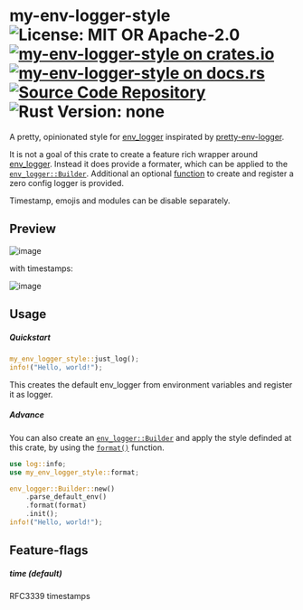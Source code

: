 # my-env-logger-style ![License: MIT OR Apache-2.0](https://img.shields.io/badge/license-MIT%20OR%20Apache--2.0-blue) [![my-env-logger-style on crates.io](https://img.shields.io/crates/v/my-env-logger-style)](https://crates.io/crates/my-env-logger-style) [![my-env-logger-style on docs.rs](https://docs.rs/my-env-logger-style/badge.svg)](https://docs.rs/my-env-logger-style) [![Source Code Repository](https://img.shields.io/badge/Code-On%20GitHub-blue?logo=GitHub)](https://github.com/LuckyTurtleDev/my-env-logger-style) ![Rust Version: none](https://img.shields.io/badge/rustc--orange.svg)

A pretty, opinionated style for [env_logger][__link0] inspirated by [pretty-env-logger][__link1].

It is not a goal of this crate to create a feature rich wrapper around [env_logger][__link2]. Instead it does provide a formater, which can be applied to the [`env_logger::Builder`][__link3]. Additional an optional [function][__link4] to create and register a zero config logger is provided.

Timestamp, emojis and modules can be disable separately.


## Preview

![image][__link5]

with timestamps:

![image][__link6]


## Usage


##### Quickstart


```rust
my_env_logger_style::just_log();
info!("Hello, world!");
```

This creates the default env_logger from environment variables and register it as logger.


##### Advance

You can also create an [`env_logger::Builder`][__link7] and apply the style definded at this crate, by using the [`format()`][__link8] function.


```rust
use log::info;
use my_env_logger_style::format;

env_logger::Builder::new()
	.parse_default_env()
	.format(format)
	.init();
info!("Hello, world!");
```


## Feature-flags


##### time (default)

RFC3339 timestamps


 [__cargo_doc2readme_dependencies_info]: ggGkYW0BYXSEGyDwipHVMb5RGxgd3zutc1TvG3ARKV4UcQ1NGyM1aXabIPYbYXKEG7EFv_7UCGLAG6p_0yQ4EO5pG2oTs9qOJvabG93PJiAv3uw6YWSCgmplbnZfbG9nZ2VyZjAuMTAuMINzbXktZW52LWxvZ2dlci1zdHlsZWUwLjEuMHNteV9lbnZfbG9nZ2VyX3N0eWxl
 [__link0]: https://crates.io/crates/env_logger
 [__link1]: https://crates.io/crates/pretty_env_logger
 [__link2]: https://crates.io/crates/env_logger
 [__link3]: https://docs.rs/env_logger/0.10.0/env_logger/?search=Builder
 [__link4]: https://docs.rs/my-env-logger-style/0.1.0/my_env_logger_style/?search=just_log
 [__link5]: https://user-images.githubusercontent.com/44570204/236641121-5071e42a-9f9b-4bff-a6fb-03ff294f5d9e.png
 [__link6]: https://user-images.githubusercontent.com/44570204/236641172-fb304d1f-7e50-4283-969e-949a76b0ba00.png
 [__link7]: https://docs.rs/env_logger/0.10.0/env_logger/?search=Builder
 [__link8]: https://docs.rs/my-env-logger-style/0.1.0/my_env_logger_style/?search=format
